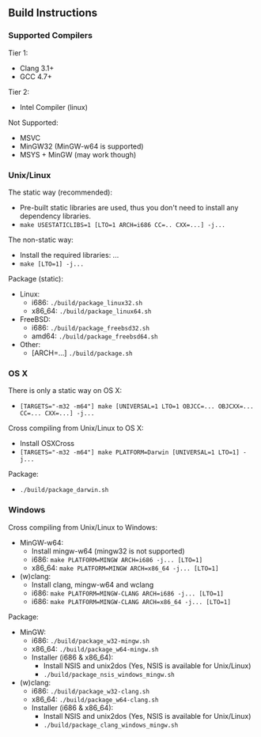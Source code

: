 ## Build Instructions ##

### Supported Compilers ###

Tier 1:

  * Clang 3.1+
  * GCC 4.7+

Tier 2:

  * Intel Compiler (linux)

Not Supported:

  * MSVC
  * MinGW32 (MinGW-w64 is supported)
  * MSYS + MinGW (may work though)

### Unix/Linux ###

The static way (recommended):

  * Pre-built static libraries are used, thus you don't need
    to install any dependency libraries.
  * `make USESTATICLIBS=1 [LTO=1 ARCH=i686 CC=.. CXX=...] -j...`

The non-static way: 

  * Install the required libraries:  ...
  * `make [LTO=1] -j...`

Package (static):

  * Linux:
      * i686: `./build/package_linux32.sh`
      * x86\_64: `./build/package_linux64.sh`
  * FreeBSD:
      * i686: `./build/package_freebsd32.sh`
      * amd64: `./build/package_freebsd64.sh`
  * Other:
      * [ARCH=...] `./build/package.sh`

### OS X ###

There is only a static way on OS X:

  * `[TARGETS="-m32 -m64"] make [UNIVERSAL=1 LTO=1 OBJCC=... OBJCXX=... CC=... CXX=...] -j...`

Cross compiling from Unix/Linux to OS X:

  * Install OSXCross
  * `[TARGETS="-m32 -m64"] make PLATFORM=Darwin [UNIVERSAL=1 LTO=1] -j...`

Package:

  * `./build/package_darwin.sh`

### Windows ###

Cross compiling from Unix/Linux to Windows:

  * MinGW-w64:
      * Install mingw-w64 (mingw32 is not supported)
      * i686: `make PLATFORM=MINGW ARCH=i686 -j... [LTO=1]`
      * x86_64: `make PLATFORM=MINGW ARCH=x86_64 -j... [LTO=1]`
  * (w)clang:
      * Install clang, mingw-w64 and wclang
      * i686: `make PLATFORM=MINGW-CLANG ARCH=i686 -j... [LTO=1]`
      * i686: `make PLATFORM=MINGW-CLANG ARCH=x86_64 -j... [LTO=1]`

Package:

  * MinGW:
      * i686: `./build/package_w32-mingw.sh`
      * x86\_64: `./build/package_w64-mingw.sh`
      * Installer (i686 & x86_64):
          * Install NSIS and unix2dos (Yes, NSIS is available for Unix/Linux)
          * `./build/package_nsis_windows_mingw.sh`
  * (w)clang:
      * i686: `./build/package_w32-clang.sh`
      * x86\_64: `./build/package_w64-clang.sh`
      * Installer (i686 & x86_64):
          * Install NSIS and unix2dos (Yes, NSIS is available for Unix/Linux)
          * `./build/package_clang_windows_mingw.sh`

